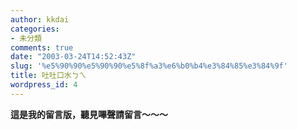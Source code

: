 ```yaml
---
author: kkdai
categories:
- 未分類
comments: true
date: "2003-03-24T14:52:43Z"
slug: '%e5%90%90%e5%90%90%e5%8f%a3%e6%b0%b4%e3%84%85%e3%84%9f'
title: 吐吐口水ㄅㄟ
wordpress_id: 4
---
```


**這是我的留言版，聽見嗶聲請留言～～～**
